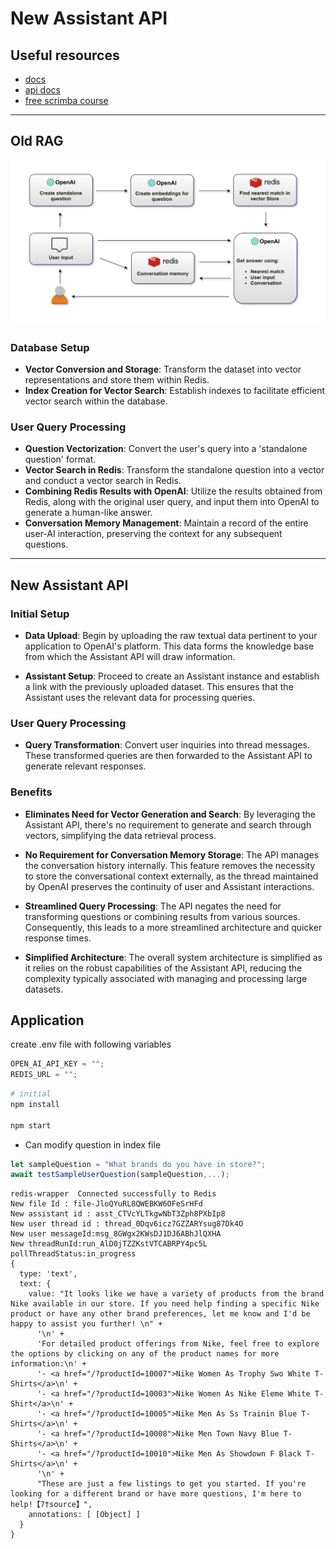 # New Assistant API

## Useful resources

- [docs](https://platform.openai.com/docs/assistants/overview)
- [api docs](https://platform.openai.com/docs/api-reference/assistants/createAssistant)
- [free scrimba course](https://scrimba.com/learn/openaiassistants/introducing-the-assistants-api-cbGLgRA9)

---

## Old RAG

![RAG](./images/old-rag.png)

### Database Setup

- **Vector Conversion and Storage**: Transform the dataset into vector representations and store them within Redis.
- **Index Creation for Vector Search**: Establish indexes to facilitate efficient vector search within the database.

### User Query Processing

- **Question Vectorization**: Convert the user's query into a 'standalone question' format.
- **Vector Search in Redis**: Transform the standalone question into a vector and conduct a vector search in Redis.
- **Combining Redis Results with OpenAI**: Utilize the results obtained from Redis, along with the original user query, and input them into OpenAI to generate a human-like answer.
- **Conversation Memory Management**: Maintain a record of the entire user-AI interaction, preserving the context for any subsequent questions.

---

## New Assistant API

### Initial Setup

- **Data Upload**: Begin by uploading the raw textual data pertinent to your application to OpenAI's platform. This data forms the knowledge base from which the Assistant API will draw information.

- **Assistant Setup**: Proceed to create an Assistant instance and establish a link with the previously uploaded dataset. This ensures that the Assistant uses the relevant data for processing queries.

### User Query Processing

- **Query Transformation**: Convert user inquiries into thread messages. These transformed queries are then forwarded to the Assistant API to generate relevant responses.

### Benefits

- **Eliminates Need for Vector Generation and Search**: By leveraging the Assistant API, there's no requirement to generate and search through vectors, simplifying the data retrieval process.

- **No Requirement for Conversation Memory Storage**: The API manages the conversation history internally. This feature removes the necessity to store the conversational context externally, as the thread maintained by OpenAI preserves the continuity of user and Assistant interactions.

- **Streamlined Query Processing**: The API negates the need for transforming questions or combining results from various sources. Consequently, this leads to a more streamlined architecture and quicker response times.

- **Simplified Architecture**: The overall system architecture is simplified as it relies on the robust capabilities of the Assistant API, reducing the complexity typically associated with managing and processing large datasets.

## Application

create .env file with following variables

```js title=".env"
OPEN_AI_API_KEY = "";
REDIS_URL = "";
```

```sh
# initial
npm install

npm start
```

- Can modify question in index file

```ts title="assistant-api/src/index.ts"
let sampleQuestion = "What brands do you have in store?";
await testSampleUserQuestion(sampleQuestion,...);
```

```log title="Console log"
redis-wrapper  Connected successfully to Redis
New file Id : file-JloQYuRL8QWEBKW6OFeSrHFd
New assistant id : asst_CTVcYLTkgwNbT3Zph8PXbIp8
New user thread id : thread_0Dqv6icz7GZZARYsug87Dk4O
New user messageId:msg_8GWgx2KWsDJ1DJ6ABhJlQXHA
New threadRunId:run_AlD0jTZZKstVTCABRPY4pc5L
pollThreadStatus:in_progress
{
  type: 'text',
  text: {
    value: "It looks like we have a variety of products from the brand Nike available in our store. If you need help finding a specific Nike product or have any other brand preferences, let me know and I'd be happy to assist you further! \n" +
      '\n' +
      'For detailed product offerings from Nike, feel free to explore the options by clicking on any of the product names for more information:\n' +
      '- <a href="/?productId=10007">Nike Women As Trophy Swo White T-Shirts</a>\n' +
      '- <a href="/?productId=10003">Nike Women As Nike Eleme White T-Shirt</a>\n' +
      '- <a href="/?productId=10005">Nike Men As Ss Trainin Blue T-Shirts</a>\n' +
      '- <a href="/?productId=10008">Nike Men Town Navy Blue T-Shirts</a>\n' +
      '- <a href="/?productId=10010">Nike Men As Showdown F Black T-Shirts</a>\n' +
      '\n' +
      "These are just a few listings to get you started. If you're looking for a different brand or have more questions, I'm here to help!【7†source】",
    annotations: [ [Object] ]
  }
}
```

